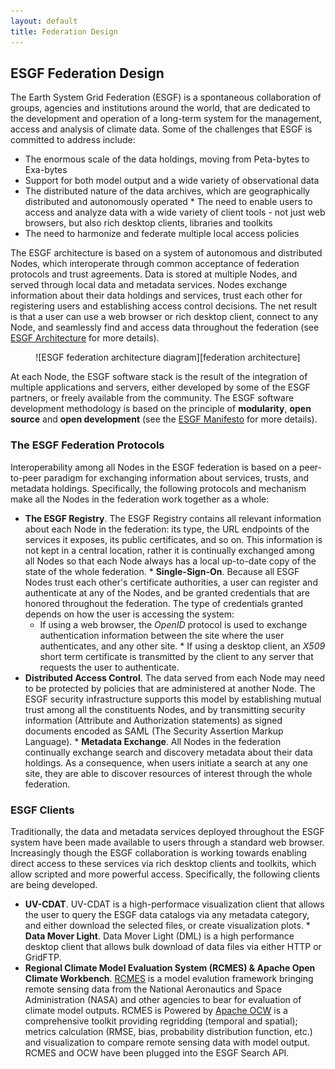 ```yaml
---
layout: default
title: Federation Design 
---
```


## ESGF Federation Design
The Earth System Grid Federation (ESGF) is a spontaneous collaboration of
groups, agencies and institutions around the world, that are dedicated to the
development and operation of a long-term system for the management, access and
analysis of climate data. Some of the challenges that ESGF is committed to
address include:

  * The enormous scale of the data holdings, moving from Peta-bytes to Exa-bytes
  * Support for both model output and a wide variety of observational data
  * The distributed nature of the data archives, which are geographically
  distributed and autonomously operated * The need to enable users to access
  and analyze data with a wide variety of client tools - not just web browsers,
  but also rich desktop clients, libraries and toolkits
  * The need to harmonize and federate multiple local access policies

The ESGF architecture is based on a system of autonomous and distributed Nodes,
which interoperate through common acceptance of federation protocols and trust
agreements. Data is stored at multiple Nodes, and served through local data and
metadata services. Nodes exchange information about their data holdings and
services, trust each other for registering users and establishing access
control decisions. The net result is that a user can use a web browser or rich
desktop client, connect to any Node, and seamlessly find and access data
throughout the federation (see [ESGF Architecture] for more details).

<center>
![ESGF federation architecture diagram][federation architecture]
</center>

At each Node, the ESGF software stack is the result of the integration of
multiple applications and servers, either developed by some of the ESGF
partners, or freely available from the community. The ESGF software development
methodology is based on the principle of **modularity**, **open source** and
**open development** (see the [ESGF Manifesto] for more details).

### The ESGF Federation Protocols
Interoperability among all Nodes in the ESGF federation is based on a
peer-to-peer paradigm for exchanging information about services, trusts, and
metadata holdings. Specifically, the following protocols and mechanism make all
the Nodes in the federation work together as a whole:

  * **The ESGF Registry**. The ESGF Registry contains all relevant information
  about each Node in the federation: its type, the URL endpoints of the
  services it exposes, its public certificates, and so on. This information is
  not kept in a central location, rather it is continually exchanged among all
  Nodes so that each Node always has a local up-to-date copy of the state of
  the whole federation.  * **Single-Sign-On**. Because all ESGF Nodes trust
  each other's certificate authorities, a user can register and authenticate at
  any of the Nodes, and be granted credentials that are honored throughout the
  federation. The type of credentials granted depends on how the user is
  accessing the system:
      * If using a web browser, the *OpenID* protocol is used to exchange
      authentication information between the site where the user authenticates,
      and any other site.  * If using a desktop client, an *X509* short term
      certificate is transmitted by the client to any server that requests the
      user to authenticate.
  * **Distributed Access Control**. The data served from each Node may need to
  be protected by policies that are administered at another Node. The ESGF
  security infrastructure supports this model by establishing mutual trust
  among all the constituents Nodes, and by transmitting security information
  (Attribute and Authorization statements) as signed documents encoded as SAML
  (The Security Assertion Markup Language).  * **Metadata Exchange**. All Nodes
  in the federation continually exchange search and discovery metadata about
  their data holdings. As a consequence, when users initiate a search at any
  one site, they are able to discover resources of interest through the whole
  federation.

### ESGF Clients
Traditionally, the data and metadata services deployed throughout the ESGF
system have been made available to users through a standard web browser.
Increasingly though the ESGF collaboration is working towards enabling direct
access to these services via rich desktop clients and toolkits, which allow
scripted and more powerful access. Specifically, the following clients are
being developed.

  * **UV-CDAT**. UV-CDAT is a high-performace visualization client that allows
  the user to query the ESGF data catalogs via any metadata category, and
  either download the selected files, or create visualization plots.  * **Data
  Mover Light**. Data Mover Light (DML) is a high performance desktop client
  that allows bulk download of data files via either HTTP or GridFTP.
  * **Regional Climate Model Evaluation System (RCMES) & Apache Open Climate 
  Workbench**. [RCMES](http://rcmes.jpl.nasa.gov/) is a model evalution framework bringing remote sensing 
  data from the National Aeronautics and Space Administration (NASA) and
  other agencies to bear for evaluation of climate model outputs. RCMES is
  Powered by [Apache OCW](http://climate.apache.org/) is a comprehensive 
  toolkit providing regridding (temporal and spatial); metrics calculation 
  (RMSE, bias, probability distribution function, etc.) and visualization 
  to compare remote sensing data with model output. RCMES and OCW have been
  plugged into the ESGF Search API.

[esgf architecture]: media/images/FederationArchitecture.png
[esgf manifesto]:    developer-info.html#manifesto

[federation architecture]: media/images/FederationArchitecture.png


